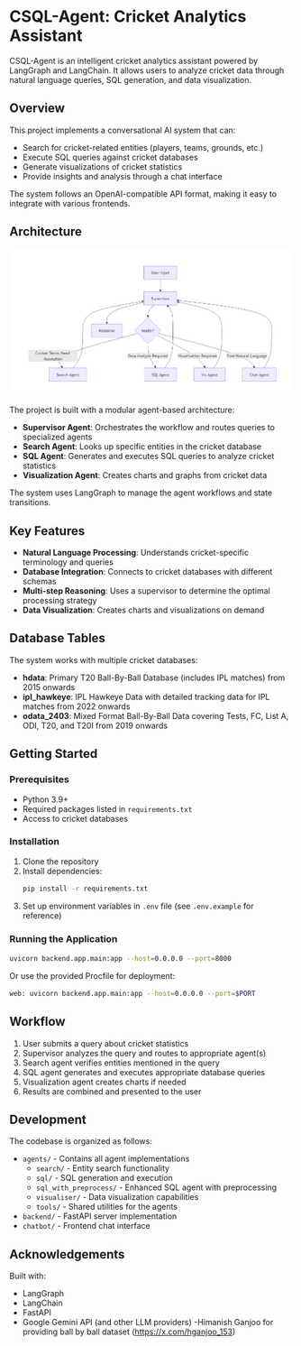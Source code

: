 # CSQL-Agent: Cricket Analytics Assistant

CSQL-Agent is an intelligent cricket analytics assistant powered by LangGraph and LangChain. It allows users to analyze cricket data through natural language queries, SQL generation, and data visualization.

## Overview

This project implements a conversational AI system that can:
- Search for cricket-related entities (players, teams, grounds, etc.)
- Execute SQL queries against cricket databases
- Generate visualizations of cricket statistics
- Provide insights and analysis through a chat interface

The system follows an OpenAI-compatible API format, making it easy to integrate with various frontends.

## Architecture   
![Architecture](./image.png)   

The project is built with a modular agent-based architecture:

- **Supervisor Agent**: Orchestrates the workflow and routes queries to specialized agents
- **Search Agent**: Looks up specific entities in the cricket database
- **SQL Agent**: Generates and executes SQL queries to analyze cricket statistics
- **Visualization Agent**: Creates charts and graphs from cricket data


The system uses LangGraph to manage the agent workflows and state transitions.

## Key Features

- **Natural Language Processing**: Understands cricket-specific terminology and queries
- **Database Integration**: Connects to cricket databases with different schemas
- **Multi-step Reasoning**: Uses a supervisor to determine the optimal processing strategy
- **Data Visualization**: Creates charts and visualizations on demand

## Database Tables

The system works with multiple cricket databases:

- **hdata**: Primary T20 Ball-By-Ball Database (includes IPL matches) from 2015 onwards
- **ipl_hawkeye**: IPL Hawkeye Data with detailed tracking data for IPL matches from 2022 onwards
- **odata_2403**: Mixed Format Ball-By-Ball Data covering Tests, FC, List A, ODI, T20, and T20I from 2019 onwards

## Getting Started

### Prerequisites

- Python 3.9+
- Required packages listed in `requirements.txt`
- Access to cricket databases

### Installation

1. Clone the repository
2. Install dependencies:
   ```bash
   pip install -r requirements.txt
   ```
3. Set up environment variables in `.env` file (see `.env.example` for reference)

### Running the Application

```bash
uvicorn backend.app.main:app --host=0.0.0.0 --port=8000
```

Or use the provided Procfile for deployment:
```bash
web: uvicorn backend.app.main:app --host=0.0.0.0 --port=$PORT
```



## Workflow

1. User submits a query about cricket statistics
2. Supervisor analyzes the query and routes to appropriate agent(s)
3. Search agent verifies entities mentioned in the query
4. SQL agent generates and executes appropriate database queries
5. Visualization agent creates charts if needed
6. Results are combined and presented to the user

## Development

The codebase is organized as follows:

- `agents/` - Contains all agent implementations
  - `search/` - Entity search functionality
  - `sql/` - SQL generation and execution
  - `sql_with_preprocess/` - Enhanced SQL agent with preprocessing
  - `visualiser/` - Data visualization capabilities
  - `tools/` - Shared utilities for the agents
- `backend/` - FastAPI server implementation
- `chatbot/` - Frontend chat interface



## Acknowledgements

Built with:
- LangGraph
- LangChain
- FastAPI
- Google Gemini API (and other LLM providers) 
-Himanish Ganjoo for providing ball by ball dataset (https://x.com/hganjoo_153)
